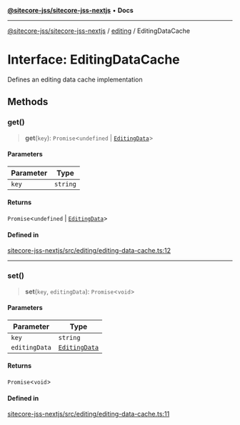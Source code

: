 [**@sitecore-jss/sitecore-jss-nextjs**](../../README.md) • **Docs**

***

[@sitecore-jss/sitecore-jss-nextjs](../../README.md) / [editing](../README.md) / EditingDataCache

# Interface: EditingDataCache

Defines an editing data cache implementation

## Methods

### get()

> **get**(`key`): `Promise`\<`undefined` \| [`EditingData`](../type-aliases/EditingData.md)\>

#### Parameters

| Parameter | Type |
| ------ | ------ |
| `key` | `string` |

#### Returns

`Promise`\<`undefined` \| [`EditingData`](../type-aliases/EditingData.md)\>

#### Defined in

[sitecore-jss-nextjs/src/editing/editing-data-cache.ts:12](https://github.com/Sitecore/jss/blob/d56062542bc79b861e80260c109b6674c65ef288/packages/sitecore-jss-nextjs/src/editing/editing-data-cache.ts#L12)

***

### set()

> **set**(`key`, `editingData`): `Promise`\<`void`\>

#### Parameters

| Parameter | Type |
| ------ | ------ |
| `key` | `string` |
| `editingData` | [`EditingData`](../type-aliases/EditingData.md) |

#### Returns

`Promise`\<`void`\>

#### Defined in

[sitecore-jss-nextjs/src/editing/editing-data-cache.ts:11](https://github.com/Sitecore/jss/blob/d56062542bc79b861e80260c109b6674c65ef288/packages/sitecore-jss-nextjs/src/editing/editing-data-cache.ts#L11)
